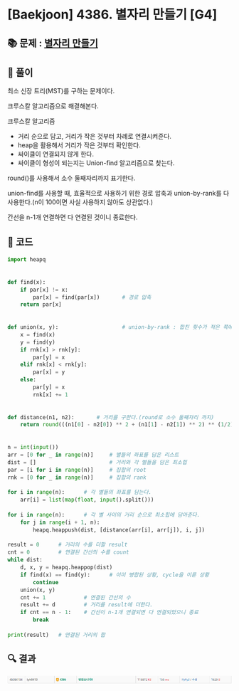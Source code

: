 # [Baekjoon] 4386. 별자리 만들기 [G4]

## 📚 문제 : [별자리 만들기](https://www.acmicpc.net/problem/4386)

## 📖 풀이

최소 신장 트리(MST)를 구하는 문제이다.

크루스칼 알고리즘으로 해결해본다.

크루스칼 알고리즘

- 거리 순으로 담고, 거리가 작은 것부터 차례로 연결시켜준다.
- heap을 활용해서 거리가 작은 것부터 확인한다.
- 싸이클이 연결되지 않게 한다.
- 싸이클이 형성이 되는지는 Union-find 알고리즘으로 찾는다.

round()를 사용해서 소수 둘째자리까지 표기한다.

union-find를 사용할 때, 효율적으로 사용하기 위한 경로 압축과 union-by-rank를 다 사용한다.(n이 100이면 사실 사용하지 않아도 상관없다.)

간선을 n-1개 연결하면 다 연결된 것이니 종료한다.

## 📒 코드

```python
import heapq


def find(x):
    if par[x] != x:
        par[x] = find(par[x])       # 경로 압축
    return par[x]


def union(x, y):                    # union-by-rank : 합친 횟수가 적은 쪽에서 큰 쪽으로 병합
    x = find(x)
    y = find(y)
    if rnk[x] > rnk[y]:
        par[y] = x
    elif rnk[x] < rnk[y]:
        par[x] = y
    else:
        par[y] = x
        rnk[x] += 1


def distance(n1, n2):       # 거리를 구한다.(round로 소수 둘째자리 까지)
    return round(((n1[0] - n2[0]) ** 2 + (n1[1] - n2[1]) ** 2) ** (1/2), 2)


n = int(input())
arr = [0 for _ in range(n)]     # 별들의 좌표를 담은 리스트
dist = []                       # 거리와 각 별들을 담은 최소힙
par = [i for i in range(n)]     # 집합의 root
rnk = [0 for _ in range(n)]     # 집합의 rank

for i in range(n):      # 각 별들의 좌표를 담는다.
    arr[i] = list(map(float, input().split()))

for i in range(n):      # 각 별 사이의 거리 순으로 최소힙에 담아준다.
    for j in range(i + 1, n):
        heapq.heappush(dist, [distance(arr[i], arr[j]), i, j])

result = 0      # 거리의 수를 더할 result
cnt = 0         # 연결된 간선의 수를 count
while dist:
    d, x, y = heapq.heappop(dist)
    if find(x) == find(y):      # 이미 병합된 상황, cycle을 이룬 상황
        continue
    union(x, y)
    cnt += 1            # 연결된 간선의 수
    result += d         # 거리를 result에 더한다.
    if cnt == n - 1:    # 간선이 n-1개 연결되면 다 연결되었으니 종료
        break

print(result)   # 연결된 거리의 합
```

## 🔍 결과

![image-20220627161035421](README.assets/image-20220627161035421.png)